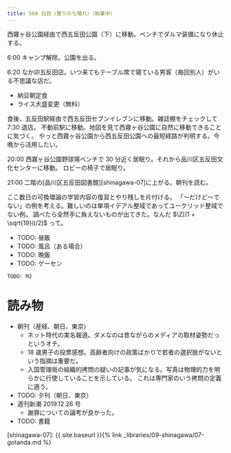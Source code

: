 ```yaml
---
title: 568 日目（曇りのち晴れ）（執筆中）
---
```


西霧ヶ谷公園経由で西五反田公園（下）に移動。ベンチでダルマ装備になり休止する。

6:00 キャンプ解除。公園を出る。

6:20 なか卯五反田店。いつ来てもテーブル席で寝ている男客（毎回別人）がいる不思議な店だ。
* 納豆朝定食
* ライス大盛変更（無料）

食後、五反田駅経由で西五反田セブンイレブンに移動。雑誌棚をチェックして 7:30 退店。
不動前駅に移動。地図を見て西霧ヶ谷公園に自然に移動できることに気づく。
やっと西霧ヶ谷公園から西五反田公園への最短経路が判明する。今晩から活用したい。

20:00 西霧ヶ谷公園野球場ベンチで 30 分近く居眠り。それから品川区五反田文化センターに移動。
ロビーの椅子で居眠り。

21:00 二階の[品川区五反田図書館][shinagawa-07]に上がる。朝刊を読む。

ここ数日の可換環論の学習内容の復習とやり残しを片付ける。
「～だけど～でない」の例を考える。難しいのは単項イデアル整域であってユークリッド整域でない例。
調べたら全然手に負えないものが出てきた。なんだ $\Z[(1 + \sqrt{19}i)/2]$ って。

* TODO: 昼飯
* TODO: 風呂（ある場合）
* TODO: 晩飯
* TODO: ゲーセン

```text
TODO: MJ
```

# 読み物

* 朝刊（産経、朝日、東京）
  * ネット時代の実名報道。ダメなのは昔ながらのメディアの取材姿勢だっというオチ。
  * 18 歳男子の投票感想。高齢者向けの政策ばかりで若者の選択肢がないという指摘は重要だ。
  * 入国管理局の組織的拷問の疑いの記事が気になる。写真は物理的力を明らかに行使していることを示している。
    これは専門家のいう拷問の定義に適う。
* TODO: 夕刊（朝日、東京）
* 週刊新潮 2019.12.26 号
  * 謝罪についての論考が良かった。
* TODO: 書籍

[shinagawa-07]: {{ site.baseurl }}{% link _libraries/09-shinagawa/07-gotanda.md %}
